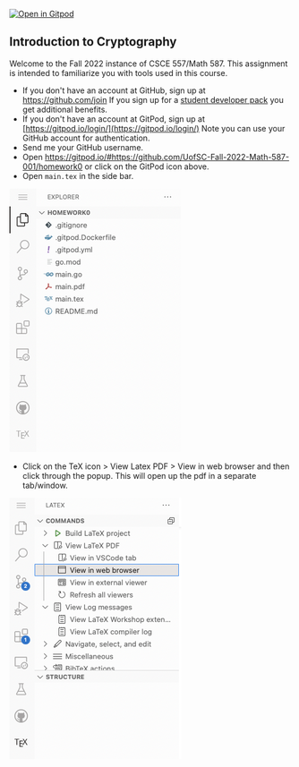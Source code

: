 [![Open in Gitpod](https://gitpod.io/button/open-in-gitpod.svg)](https://gitpod.io/#https://github.com/UofSC-Fall-2022-Math-587-001/homework0)

## Introduction to Cryptography 

Welcome to the Fall 2022 instance of CSCE 557/Math 587. This assignment is intended to 
familiarize you with tools used in this course.

- If you don't have an account at GitHub, sign up at https://github.com/join
If you sign up for a [student developer pack](https://education.github.com/benefits?type=student)
you get additional benefits.
- If you don't have an account at GitPod, sign up at [https://gitpod.io/login/](https://gitpod.io/login/)
Note you can use your GitHub account for authentication. 
- Send me your GitHub username. 
- Open https://gitpod.io/#https://github.com/UofSC-Fall-2022-Math-587-001/homework0
or click on the GitPod icon above. 
- Open `main.tex` in the side bar. 

![Side bar](side_bar.png "Explorer side bar")

- Click on the TeX icon > View Latex PDF > View in web browser and then click through the popup. This 
will open up the pdf in a separate tab/window. 

![Pdf_preview](pdf_viewer.png "Latex side bar")
